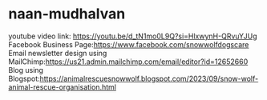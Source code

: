 # naan-mudhalvan

youtube video link: https://youtu.be/d_tN1mo0L9Q?si=HlxwynH-QRvuYJUg
Facebook Business Page:https://www.facebook.com/snowwolfdogscare
Email newsletter design using MailChimp:https://us21.admin.mailchimp.com/email/editor?id=12652660
Blog using Blogspot:https://animalrescuesnowwolf.blogspot.com/2023/09/snow-wolf-animal-rescue-organisation.html
